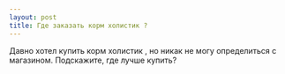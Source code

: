 ```yaml
---
layout: post 
title: Где заказать корм холистик ? 
--- 
```

Давно хотел купить корм холистик , но никак не могу определиться с магазином. Подскажите, где лучше купить?